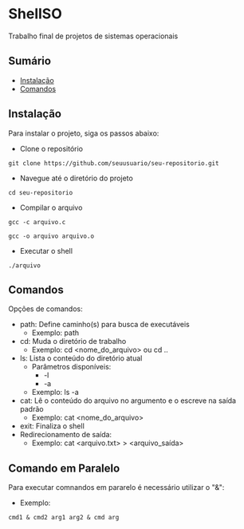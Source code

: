 # ShellSO
Trabalho final de projetos de sistemas operacionais

## Sumário

- [Instalação](#instalação)
- [Comandos](#comandos)

## Instalação

Para instalar o projeto, siga os passos abaixo:

- Clone o repositório
```
git clone https://github.com/seuusuario/seu-repositorio.git
```

- Navegue até o diretório do projeto
```
cd seu-repositorio
```

- Compilar o arquivo
```
gcc -c arquivo.c
```
```
gcc -o arquivo arquivo.o
```
- Executar o shell
```
./arquivo
```

## Comandos

Opções de comandos:

- path: Define caminho(s) para busca de executáveis
  - Exemplo: path <caminho>
- cd: Muda o diretório de trabalho
  - Exemplo: cd <nome_do_arquivo> ou cd ..
- ls: Lista o conteúdo do diretório atual
  - Parâmetros disponíveis:
    - -l
    - -a
  - Exemplo: ls -a 
- cat: Lê o conteúdo do arquivo no argumento e o escreve na saída padrão
  - Exemplo: cat <nome_do_arquivo>
- exit: Finaliza o shell
- Redirecionamento de saída: 
  - Exemplo: cat <arquivo.txt> > <arquivo_saída>
 
## Comando em Paralelo

Para executar comnandos em pararelo é necessário utilizar o "&":
  - Exemplo:
  ```
  cmd1 & cmd2 arg1 arg2 & cmd arg
